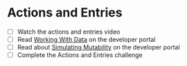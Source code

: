 # Actions and Entries

- [ ] Watch the actions and entries video
- [ ] Read [Working With Data](https://developer.holochain.org/build/working-with-data/#entries-actions-and-records-primary-data) on the developer portal
- [ ] Read about [Simulating Mutability](https://developer.holochain.org/concepts/6_crud_actions/) on the developer portal
- [ ] Complete the Actions and Entries challenge
